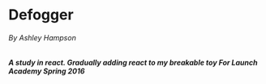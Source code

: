 # Defogger
###### By Ashley Hampson

##### A study in react.  Gradually adding react to my breakable toy For Launch Academy Spring 2016




